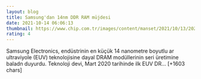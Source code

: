```yaml
--- 
layout: blog
title: Samsung'dan 14nm DDR RAM müjdesi
date: 2021-10-14 06:06:13
thumbnail: https://www.chip.com.tr/images/content/manset/2021/10/13/2021101306002344485/samsung-mujde-14nm-euv-ddr-dram-seri-uretimine-baslandi.jpg
rating: 4
---
```

Samsung Electronics, endüstrinin en küçük 14 nanometre boyutlu ar ultraviyole (EUV) teknolojisine dayal DRAM modüllerinin seri üretimine baladn duyurdu. Teknoloji devi, Mart 2020 tarihinde ilk EUV DR… [+1603 chars]
